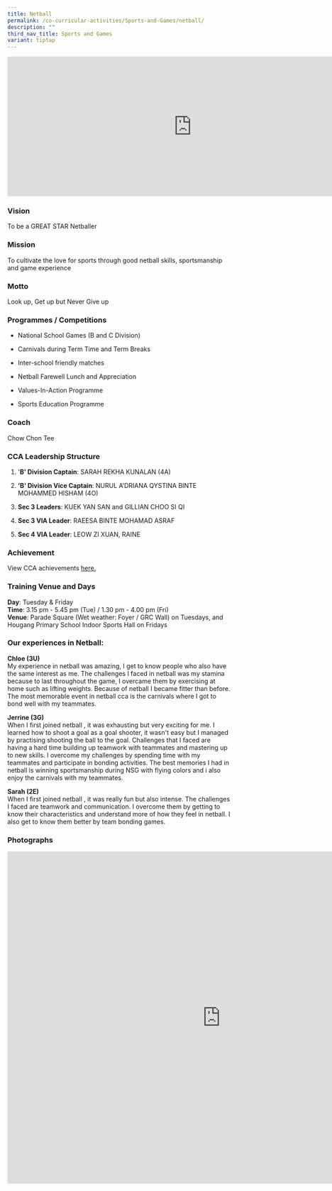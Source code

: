 ```yaml
---
title: Netball
permalink: /co-curricular-activities/Sports-and-Games/netball/
description: ""
third_nav_title: Sports and Games
variant: tiptap
---
```

<div class="iframe-wrapper">
<iframe height="315" width="830" allowfullscreen="true" frameborder="0" src="https://www.youtube.com/embed/fAFZYFNQFQw"></iframe>
</div>
<h3>Vision</h3>
<p>To be a GREAT STAR Netballer</p>
<h3>Mission</h3>
<p>To cultivate the love for sports through good netball skills, sportsmanship
and game experience</p>
<h3>Motto</h3>
<p>Look up, Get up but Never Give up</p>
<h3>Programmes / Competitions</h3>
<ul data-tight="true" class="tight">
<li>
<p>National School Games (B and C Division)</p>
</li>
<li>
<p>Carnivals during Term Time and Term Breaks</p>
</li>
<li>
<p>Inter-school friendly matches</p>
</li>
<li>
<p>Netball Farewell Lunch and Appreciation</p>
</li>
<li>
<p>Values-In-Action Programme</p>
</li>
<li>
<p>Sports Education Programme</p>
</li>
</ul>
<h3>Coach</h3>
<p>Chow Chon Tee</p>
<h3>CCA Leadership Structure</h3>
<ol data-tight="true" class="tight">
<li>
<p>'<strong>B' Division Captain</strong>: SARAH REKHA KUNALAN (4A)</p>
</li>
<li>
<p><strong>’B' Division Vice Captain</strong>: NURUL A’DRIANA QYSTINA BINTE
MOHAMMED HISHAM (4O)</p>
</li>
<li>
<p><strong>Sec 3 Leaders</strong>: KUEK YAN SAN and GILLIAN CHOO SI QI</p>
</li>
<li>
<p><strong>Sec 3 VIA Leader</strong>: RAEESA BINTE MOHAMAD ASRAF</p>
</li>
<li>
<p><strong>Sec 4 VIA Leader</strong>: LEOW ZI XUAN, RAINE</p>
</li>
</ol>
<h3>Achievement</h3>
<p>View CCA achievements <a href="https://www.hougangsec.moe.edu.sg/about-us/Achievements/cca-achievements/" rel="noopener nofollow" target="_blank">here.</a>
</p>
<h3>Training Venue and Days</h3>
<p><strong>Day</strong>: Tuesday &amp; Friday
<br><strong>Time</strong>: 3.15 pm - 5.45 pm (Tue) / 1.30 pm - 4.00 pm (Fri)
<br><strong>Venue</strong>: Parade Square (Wet weather: Foyer / GRC Wall)
on Tuesdays, and Hougang Primary School Indoor Sports Hall on Fridays</p>
<h3>Our experiences in Netball:</h3>
<p><strong>Chloe (3U)</strong>
<br>My experience in netball was amazing, I get to know people who also have
the same interest as me. The challenges I faced in netball was my stamina
because to last throughout the game, I overcame them by exercising at home
such as lifting weights. Because of netball I became fitter than before.
The most memorable event in netball cca is the carnivals where I got to
bond well with my teammates.</p>
<p><strong>Jerrine (3G)</strong>
<br>When I first joined netball , it was exhausting but very exciting for
me. I learned how to shoot a goal as a goal shooter, it wasn't easy but
I managed by practising shooting the ball to the goal. Challenges that
I faced are having a hard time building up teamwork with teammates and
mastering up to new skills. I overcome my challenges by spending time with
my teammates and participate in bonding activities. The best memories I
had in netball is winning sportsmanship during NSG with flying colors and
i also enjoy the carnivals with my teammates.</p>
<p><strong>Sarah (2E)</strong>
<br>When I first joined netball , it was really fun but also intense. The
challenges I faced are teamwork and communication. I overcome them by getting
to know their characteristics and understand more of how they feel in netball.
I also get to know them better by team bonding games.</p>
<h3>Photographs</h3>
<div class="iframe-wrapper">
<iframe height="749" width="960" allowfullscreen="true" frameborder="0" src="https://docs.google.com/presentation/d/e/2PACX-1vTw4SC-O7VqbkXbW8Vk21o7qA37SJyqKuXX3VtqEQGPXkEfZvZdcdWiECvDCPsNGYFy9nc_72AkACbU/embed?start=true&amp;loop=true&amp;delayms=5000"></iframe>
</div>
<p></p>
<p></p>